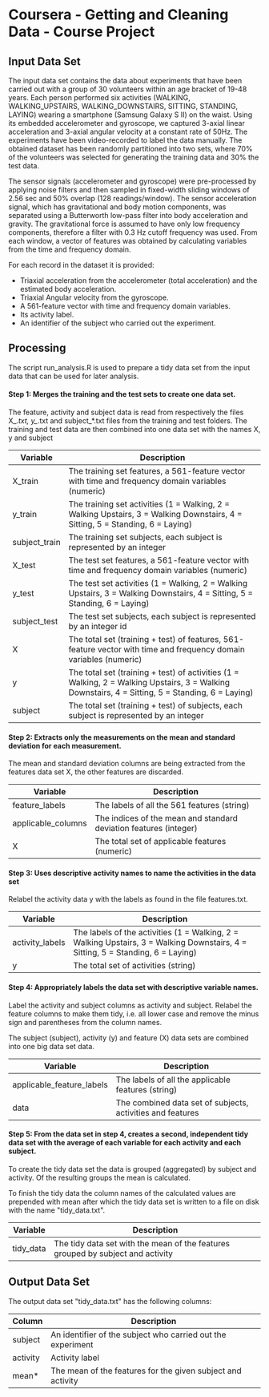 # Coursera - Getting and Cleaning Data - Course Project

## Input Data Set

The input data set contains the data about experiments that have been carried out with a group of 30 volunteers within an age bracket of 19-48 years. Each person performed six activities (WALKING, WALKING_UPSTAIRS, WALKING_DOWNSTAIRS, SITTING, STANDING, LAYING) wearing a smartphone (Samsung Galaxy S II) on the waist. Using its embedded accelerometer and gyroscope, we captured 3-axial linear acceleration and 3-axial angular velocity at a constant rate of 50Hz. The experiments have been video-recorded to label the data manually. The obtained dataset has been randomly partitioned into two sets, where 70% of the volunteers was selected for generating the training data and 30% the test data. 

The sensor signals (accelerometer and gyroscope) were pre-processed by applying noise filters and then sampled in fixed-width sliding windows of 2.56 sec and 50% overlap (128 readings/window). The sensor acceleration signal, which has gravitational and body motion components, was separated using a Butterworth low-pass filter into body acceleration and gravity. The gravitational force is assumed to have only low frequency components, therefore a filter with 0.3 Hz cutoff frequency was used. From each window, a vector of features was obtained by calculating variables from the time and frequency domain. 

For each record in the dataset it is provided: 

* Triaxial acceleration from the accelerometer (total acceleration) and the estimated body acceleration. 
* Triaxial Angular velocity from the gyroscope. 
* A 561-feature vector with time and frequency domain variables. 
* Its activity label. 
* An identifier of the subject who carried out the experiment.

## Processing

The script run_analysis.R is used to prepare a tidy data set from the input data that can be used for later analysis.

#### Step 1: Merges the training and the test sets to create one data set.

The feature, activity and subject data is read from respectively the files X_*.txt, y_*.txt and subject_*.txt files from the training and test folders. The training and test data are then combined into one data set with the names X, y and subject

Variable            | Description
--------------------|------------------------------------------------------------
X_train             | The training set features, a 561-feature vector with time and frequency domain variables (numeric)
y_train             | The training set activities (1 = Walking, 2 = Walking Upstairs, 3 = Walking Downstairs, 4 = Sitting, 5 = Standing, 6 = Laying)
subject_train       | The training set subjects, each subject is represented by an integer
X_test              | The test set features, a 561-feature vector with time and frequency domain variables (numeric)
y_test              | The test set activities (1 = Walking, 2 = Walking Upstairs, 3 = Walking Downstairs, 4 = Sitting, 5 = Standing, 6 = Laying)
subject_test        | The test set subjects, each subject is represented by an integer id
X                   | The total set (training + test) of features, 561-feature vector with time and frequency domain variables (numeric)
y                   | The total set (training + test) of activities (1 = Walking, 2 = Walking Upstairs, 3 = Walking Downstairs, 4 = Sitting, 5 = Standing, 6 = Laying)
subject             | The total set (training + test) of subjects, each subject is represented by an integer

#### Step 2: Extracts only the measurements on the mean and standard deviation for each measurement. 

The mean and standard deviation columns are being extracted from the features data set X, the other features are discarded.

Variable            | Description
--------------------|------------------------------------------------------------
feature_labels      | The labels of all the 561 features (string)
applicable_columns  | The indices of the mean and standard deviation features (integer)
X                   | The total set of applicable features (numeric)

#### Step 3: Uses descriptive activity names to name the activities in the data set

Relabel the activity data y with the labels as found in the file features.txt.

Variable            | Description
--------------------|------------------------------------------------------------
activity_labels     | The labels of the activities (1 = Walking, 2 = Walking Upstairs, 3 = Walking Downstairs, 4 = Sitting, 5 = Standing, 6 = Laying)
y                   | The total set of activities (string)

#### Step 4: Appropriately labels the data set with descriptive variable names. 

Label the activity and subject columns as activity and subject. Relabel the feature columns to make them tidy, i.e. all lower case and remove the minus sign and parentheses from the column names.

The subject (subject), activity (y) and feature (X) data sets are combined into one big data set data.

Variable                  | Description
--------------------------|------------------------------------------------------------
applicable_feature_labels | The labels of all the applicable features (string)
data                      | The combined data set of subjects, activities and features

#### Step 5: From the data set in step 4, creates a second, independent tidy data set with the average of each variable for each activity and each subject.

To create the tidy data set the data is grouped (aggregated) by subject and activity. Of the resulting groups the mean is calculated.

To finish the tidy data the column names of the calculated values are prepended with mean after which the tidy data set is written to a file on disk with the name "tidy_data.txt".

Variable            | Description
--------------------|------------------------------------------------------------
tidy_data           | The tidy data set with the mean of the features grouped by subject and activity

## Output Data Set

The output data set "tidy_data.txt" has the following columns:

Column              | Description
--------------------|------------------------------------------------------------
subject             | An identifier of the subject who carried out the experiment
activity            | Activity label
mean*               | The mean of the features for the given subject and activity